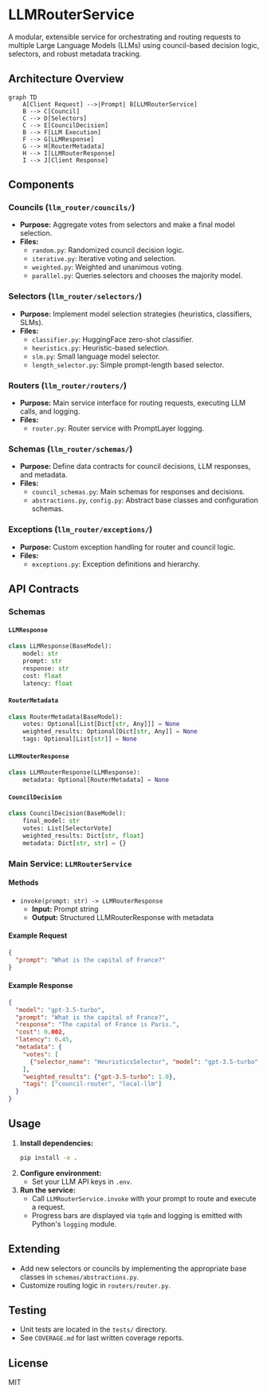 # LLMRouterService

A modular, extensible service for orchestrating and routing requests to multiple Large Language Models (LLMs) using council-based decision logic, selectors, and robust metadata tracking.

## Architecture Overview

```mermaid
graph TD
    A[Client Request] -->|Prompt| B[LLMRouterService]
    B --> C[Council]
    C --> D[Selectors]
    C --> E[CouncilDecision]
    B --> F[LLM Execution]
    F --> G[LLMResponse]
    G --> H[RouterMetadata]
    H --> I[LLMRouterResponse]
    I --> J[Client Response]
```

## Components

### Councils (`llm_router/councils/`)
- **Purpose:** Aggregate votes from selectors and make a final model selection.
- **Files:**
  - `random.py`: Randomized council decision logic.
  - `iterative.py`: Iterative voting and selection.
  - `weighted.py`: Weighted and unanimous voting.
  - `parallel.py`: Queries selectors and chooses the majority model.

### Selectors (`llm_router/selectors/`)
- **Purpose:** Implement model selection strategies (heuristics, classifiers, SLMs).
- **Files:**
  - `classifier.py`: HuggingFace zero-shot classifier.
  - `heuristics.py`: Heuristic-based selection.
  - `slm.py`: Small language model selector.
  - `length_selector.py`: Simple prompt-length based selector.

### Routers (`llm_router/routers/`)
- **Purpose:** Main service interface for routing requests, executing LLM calls, and logging.
- **Files:**
  - `router.py`: Router service with PromptLayer logging.

### Schemas (`llm_router/schemas/`)
- **Purpose:** Define data contracts for council decisions, LLM responses, and metadata.
- **Files:**
  - `council_schemas.py`: Main schemas for responses and decisions.
  - `abstractions.py`, `config.py`: Abstract base classes and configuration schemas.

### Exceptions (`llm_router/exceptions/`)
- **Purpose:** Custom exception handling for router and council logic.
- **Files:**
  - `exceptions.py`: Exception definitions and hierarchy.

## API Contracts

### Schemas

#### `LLMResponse`
```python
class LLMResponse(BaseModel):
    model: str
    prompt: str
    response: str
    cost: float
    latency: float
```

#### `RouterMetadata`
```python
class RouterMetadata(BaseModel):
    votes: Optional[List[Dict[str, Any]]] = None
    weighted_results: Optional[Dict[str, Any]] = None
    tags: Optional[List[str]] = None
```

#### `LLMRouterResponse`
```python
class LLMRouterResponse(LLMResponse):
    metadata: Optional[RouterMetadata] = None
```

#### `CouncilDecision`
```python
class CouncilDecision(BaseModel):
    final_model: str
    votes: List[SelectorVote]
    weighted_results: Dict[str, float]
    metadata: Dict[str, str] = {}
```

### Main Service: `LLMRouterService`

#### Methods
- `invoke(prompt: str) -> LLMRouterResponse`
  - **Input:** Prompt string
  - **Output:** Structured LLMRouterResponse with metadata

#### Example Request
```json
{
  "prompt": "What is the capital of France?"
}
```

#### Example Response
```json
{
  "model": "gpt-3.5-turbo",
  "prompt": "What is the capital of France?",
  "response": "The capital of France is Paris.",
  "cost": 0.002,
  "latency": 0.45,
  "metadata": {
    "votes": [
      {"selector_name": "HeuristicsSelector", "model": "gpt-3.5-turbo", "weight": 1.0, "rationale": "Best for general knowledge."}
    ],
    "weighted_results": {"gpt-3.5-turbo": 1.0},
    "tags": ["council-router", "local-llm"]
  }
}
```

## Usage

1. **Install dependencies:**
   ```bash
   pip install -e .
   ```
2. **Configure environment:**
   - Set your LLM API keys in `.env`.
3. **Run the service:**
   - Call `LLMRouterService.invoke` with your prompt to route and execute a request.
   - Progress bars are displayed via `tqdm` and logging is emitted with Python's `logging` module.

## Extending
- Add new selectors or councils by implementing the appropriate base classes in `schemas/abstractions.py`.
- Customize routing logic in `routers/router.py`.

## Testing
- Unit tests are located in the `tests/` directory.
- See `COVERAGE.md` for last written coverage reports.

## License
MIT

